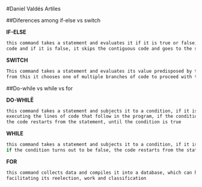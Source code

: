 #Daniel Valdés Artiles 

##Diferences among if-else vs switch 

**IF-ELSE**

```sh 
this command takes a statement and evaluates it if it is true or false, if it is true, it executes the contiguous
code and if it is false, it skips the contiguous code and goes to the second code option
```

**SWITCH**

```sh
This command takes a statement and evaluates its value predisposed by the conditions of the switch,
from this it chooses one of multiple branches of code to proceed with the execution of the same
```

##Do-while vs while vs for 

**DO-WHILË**

```sh
this command takes a statement and subjects it to a condition, if it is true the code follows its linear course
executing the lines of code that follow in the program, if the condition turns out to be false,
the code restarts from the statement, until the condition is true
```

**WHILE**

```sh
this command takes a statement and subjects it to a condition, if it is true the code follows its linear course,
if the condition turns out to be false, the code restarts from the statement, until the condition is true
```
**FOR**

```sh
this command collects data and compiles it into a database, which can handle all the data at the same time,
facilitating its reelection, work and classification
```
